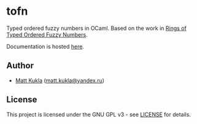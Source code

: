 # tofn
Typed ordered fuzzy numbers in OCaml.  Based on the work in [Rings of Typed Ordered Fuzzy Numbers](https://arxiv.org/abs/2010.07764).

Documentation is hosted [here](http://mkukla.net/doc/tofn/Tofn.html).

## Author
* [Matt Kukla](https://matt-kukla.github.io) (<matt.kukla@yandex.ru>)

## License
This project is licensed under the GNU GPL v3 - see [LICENSE](LICENSE)
for details.
